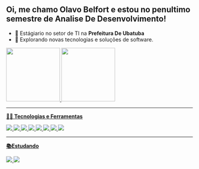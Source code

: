 ## Oi, me chamo Olavo Belfort e estou no penultimo semestre de Analise De Desenvolvimento!

- 💼 Estágiario no setor de TI na **Prefeitura De Ubatuba**
- 🤔 Explorando novas tecnologias e soluções de software.

<div>
  <a href="https://github.com/olavobelfort">
  <img height="145em" src="https://github-readme-stats.vercel.app/api?username=olavobelfort&show_icons=true&theme=dark&include_all_commits=true&count_private=true"/>
  <img height="145em" src="https://github-readme-stats.vercel.app/api/top-langs/?username=olavobelfort&layout=compact&langs_count=7&theme=dark"/>
</div>

 ----

**👨‍💻 Tecnologias e Ferramentas**

  <img src="https://img.shields.io/badge/-HTML5-E34F26?style=flat&logo=html5&logoColor=white"> 
  <img src="https://img.shields.io/badge/-CSS3-1572B6?style=flat&logo=css3&logoColor=white">
  <img src="https://img.shields.io/badge/-Bootstrap-563D7C?style=flat&logo=bootstrap&logoColor=white">
  <img src="https://img.shields.io/badge/-JavaScript-eed718?style=flat&logo=javascript&logoColor=ffffff">
   <img src="https://img.shields.io/badge/-JQuery-blue?style=flat&logo=jquery">
  <img src="https://img.shields.io/badge/-MySQL-F29111?style=flat&logo=mysql&logoColor=FFFFFF">
  <img src="https://img.shields.io/badge/-PHP-F29111?style=flat&logo=php&logoColor=FFFFFF">
  <img src="https://img.shields.io/badge/-Git-black?style=flat&logo=git">


  -----
  
  **📚Estudando**
  
  <img src="https://img.shields.io/badge/-Python-black?style=flat&logo=python&logoColor=white"> 
  <img src="http://img.shields.io/badge/-Java-F89820?style=flat&logo=java&logoColor=white">
  
  
  
